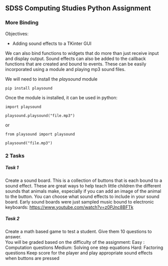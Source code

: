 ## SDSS Computing Studies Python Assignment
### More Binding

Objectives:
* Adding sound effects to a TKinter GUI

We can also bind functions to widgets that do more than just receive input and display output.  Sound effects can also be added to the callback functions that are created and bound to events.  These can be easily incorporated using a module and playing mp3 sound files.

We will need to install the *playsound* module
```
pip install playsound
```

Once the module is installed, it can be used in python:
```
import playsound

playsound.playsound("file.mp3")
```
or
```
from playsound import playsound

playsound("file.mp3")
```


### 2 Tasks

##### Task 1
Create a sound board.
This is a collection of buttons that is each bound to a sound effect.  These are great ways to help teach little children the different sounds that animals make, especially if you can add an image of the animal to the button.
You can choose what sound effects to include in your sound board.  Early sound boards were just sampled music bound to electronic keyboards: https://www.youtube.com/watch?v=z0PJnc8BFTk

##### Task 2
Create a math based game to test a student.
Give them 10 questions to answer.  
You will be graded based on the difficulty of the assignment:
Easy : Computation questions
Medium: Solving one step equations
Hard: Factoring questions
Keep score for the player and play appropriate sound effects when buttons are pressed
